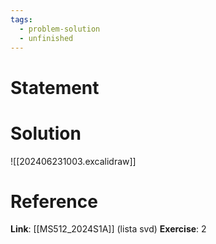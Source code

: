 ```yaml
---
tags:
  - problem-solution
  - unfinished
---
```

# Statement 


# Solution
![[202406231003.excalidraw]]

# Reference
**Link**: [[MS512_2024S1A]] (lista svd)
**Exercise**: 2
